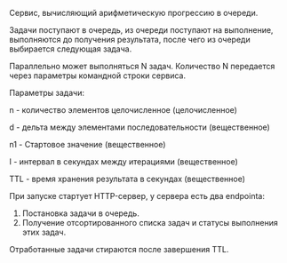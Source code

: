 Сервис, вычисляющий арифметическую прогрессию в очереди. 

Задачи поступают в очередь, из очереди поступают на выполнение, выполняются до получения результата, после чего из очереди выбирается следующая задача.

Параллельно может выполняться N задач. Количество N передается через параметры командной строки сервиса.


Параметры задачи:

n - количество элементов целочисленное (целочисленное)

d - дельта между элементами последовательности (вещественное)

n1 - Стартовое значение (вещественное)

I - интервал в секундах между итерациями (вещественное)

TTL - время хранения результата в секундах (вещественное)


При запуске стартует HTTP-сервер, у сервера есть два endpointa:
1) Постановка задачи в очередь.
2) Получение отсортированного списка задач и статусы выполнения этих задач. 

Отработанные задачи стираются после завершения TTL. 
